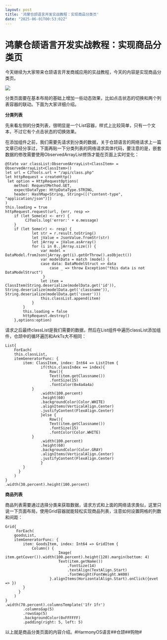 ```yaml
---
layout: post
title: '鸿蒙仓颉语言开发实战教程：实现商品分类页'
date: "2025-06-01T00:53:02Z"
---
```

鸿蒙仓颉语言开发实战教程：实现商品分类页
====================

今天继续为大家带来仓颉语言开发商城应用的实战教程，今天的内容是实现商品分类页。

![](https://harmonyos.oss-cn-beijing.aliyuncs.com/images/202505/85ad2b8919836089bee6646294c1dff2f742b6.png)

分类页面要在基本布局的基础上增加一些动态效果，比如点击状态的切换和两个列表容器的联动。下面为大家详细介绍。

**分类列表**

先来看左侧的分类列表，很明显是一个List容器，样式上比较简单，只有一个文本，不过它有个点击状态的切换效果。

在添加组件之前，我们需要先请求到分类的数据，关于仓颉语言的网络请求上一篇文章已经分享过，下面再贴一下分类列表的网络请求具体代码，要注意的是，嵌套数据的修改需要使用ObservedArrayList修饰才能在页面上实时变化：

    @State var classList:ObservedArrayList<ClassItem> = ObservedArrayList<ClassItem>()
    let url = CJTools.url + "/api/class.php"
    let httpRequest = createHttp()
     let option = HttpRequestOptions(
        method: RequestMethod.GET,
        expectDataType: HttpDataType.STRING,
        header: HashMap<String, String>([("content-type", "application/json")])
    )
    this.loading = true
    httpRequest.request(url, {err, resp =>
        if (let Some(e) <- err) {
             CJTools.log('error:' + e.message)
        }
        if (let Some(r) <- resp) {
                let str = r.result.toString()
                let jValue = JsonValue.fromStr(str)
                let jArray = jValue.asArray()
                for (i in 0..jArray.size()) {
                    var model = DataModel.fromJson(jArray.get(i).getOrThrow().asObject())
                    var modelData = match (model) {
                    case data: DataModelStruct => data
                        case _ => throw Exception("this data is not DataModelStruct")
                     }
                    let item = ClassItem(String.deserialize(modelData.get('id')), String.deserialize(modelData.get('classname')), String.deserialize(modelData.get('cover')))
                    this.classList.append(item)
                }
            }
            this.loading = false
            httpRequest.destroy()
        },options:option)

请求之后最终classList是我们需要的数据，然后在List组件中遍历classList添加组件，仓颉中的循环遍历和ArkTs大不相同：

    List{
        ForEach(
        this.classList,
        itemGeneratorFunc: {
            item: ClassItem, index: Int64 => ListItem {
                    if(this.classIndex == index){
                        Row(){
                        Text(item.getClassname())
                        .fontSize(15)
                        .fontColor(0x4a4a4a)
                }
                    .width(100.percent)
                    .height(60)
                    .backgroundColor(Color.WHITE)
                    .alignItems(VerticalAlign.Center)
                    .justifyContent(FlexAlign.Center)
                    }else {
                        Row(){
                        Text(item.getClassname())
                        .fontSize(15)
                        .fontColor(Color.WHITE)
                }
                    .width(100.percent)
                    .height(60)
                    .backgroundColor(Color.GRAY)
                    .alignItems(VerticalAlign.Center)
                    .justifyContent(FlexAlign.Center)
                    }
            }
          }
        )
    }
    .width(30.percent).height(100.percent)

**商品列表**

商品列表需要通过选择分类来获取数据，请求方式和上面的网络请求类似，这里只说一下页面布局，使用Grid容器就能轻松实现商品列表，注意如何设置网格的列数和间距：

    Grid{
         ForEach(
        goodsList,
        itemGeneratorFunc: {
            item: GoodsItem, index: Int64 => GridItem {
                Column() {
                            Image( item.getCover()).width(100.percent).height(120).margin(bottom: 4)
                            Text(item.getName())
                                .fontSize(14)
                                .textAlign(TextAlign.Start)
                                .fontWeight(FontWeight.W400)
                        }.alignItems(HorizontalAlign.Start).onClick({evet => })
            }
          }
        )
    }
    .width(70.percent).columnsTemplate('1fr 1fr')
            .columnsGap(5)
            .rowsGap(5)
            .backgroundColor(0xFFFFFF)
            .padding(right: 5, left: 5)

以上就是商品分类页面的内容介绍。#HarmonyOS语言##仓颉##购物#